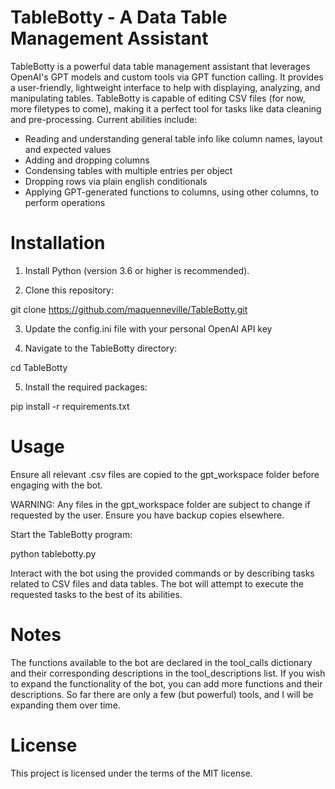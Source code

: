 # TableBotty - A Data Table Management Assistant

TableBotty is a powerful data table management assistant that leverages OpenAI's GPT models and custom tools via GPT function calling. It provides a user-friendly, lightweight interface to help with displaying, analyzing, and manipulating tables. TableBotty is capable of editing CSV files (for now, more filetypes to come), making it a perfect tool for tasks like data cleaning and pre-processing.  Current abilities include:

- Reading and understanding general table info like column names, layout and expected values
- Adding and dropping columns
- Condensing tables with multiple entries per object
- Dropping rows via plain english conditionals
- Applying GPT-generated functions to columns, using other columns, to perform operations 

# Installation
1. Install Python (version 3.6 or higher is recommended).

2. Clone this repository:

git clone https://github.com/maquenneville/TableBotty.git

3. Update the config.ini file with your personal OpenAI API key

4. Navigate to the TableBotty directory:

cd TableBotty

5. Install the required packages:

pip install -r requirements.txt

# Usage
Ensure all relevant .csv files are copied to the gpt_workspace folder before engaging with the bot.

WARNING: Any files in the gpt_workspace folder are subject to change if requested by the user. Ensure you have backup copies elsewhere.

Start the TableBotty program:

python tablebotty.py

Interact with the bot using the provided commands or by describing tasks related to CSV files and data tables. The bot will attempt to execute the requested tasks to the best of its abilities.

# Notes
The functions available to the bot are declared in the tool_calls dictionary and their corresponding descriptions in the tool_descriptions list. If you wish to expand the functionality of the bot, you can add more functions and their descriptions.  So far there are only a few (but powerful) tools, and I will be expanding them over time.

# License
This project is licensed under the terms of the MIT license.

